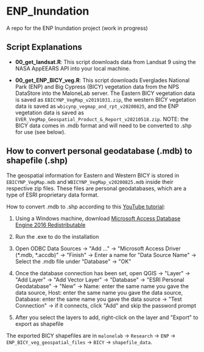 # ENP_Inundation
A repo for the ENP Inundation project (work in progress)

## Script Explanations

- **00_get_landsat.R**: This script downloads data from Landsat 9 using the NASA AppEEARS API into your local machine.

- **00_get_ENP_BICY_veg.R**: This script downloads Everglades National Park (ENP) and Big Cypress (BICY) vegetation data from the NPS DataStore into the MaloneLab server. The Eastern BICY vegetation data is saved as `EBICYNP_VegMap_v20191031.zip`, the western BICY vegetation data is saved as `wbicynp_vegmap_and_rpt_v20200825`, and the ENP vegetation data is saved as `EVER_VegMap_Geospatial_Product_&_Report_v20210518.zip`. NOTE: the BICY data comes in .mdb format and will need to be converted to .shp for use (see below).

## How to convert personal geodatabase (.mdb) to shapefile (.shp)

The geospatial information for Eastern and Western BICY is stored in `EBICYNP_VegMap.mdb` and `WBICYNP_VegMap_v20200825.mdb` inside their respective zip files. These files are personal geodatabases, which are a type of ESRI proprietary data format. 

How to convert .mdb to .shp according to this [YouTube tutorial](https://www.youtube.com/watch?v=RTtn0TA1fYM):

1. Using a Windows machine, download [Microsoft Access Database Engine 2016 Redistributable](https://www.microsoft.com/en-us/download/details.aspx?id=54920&irgwc=1)

2. Run the .exe to do the installation

3. Open ODBC Data Sources -> "Add ..." -> "Microsoft Access Driver (\*.mdb, \*.accdb)" -> "Finish" -> Enter a name for "Data Source Name" -> Select the .mdb file under "Database" -> "OK"

4. Once the database connection has been set, open QGIS -> "Layer" -> "Add Layer" -> "Add Vector Layer" -> "Database" -> "ESRI Personal Geodatabase" -> "New" -> Name: enter the same name you gave the data source, Host: enter the same name you gave the data source, Database: enter the same name you gave the data source -> "Test Connection" -> if it connects, click "Add" and skip the password prompt

5. After you select the layers to add, right-click on the layer and "Export" to export as shapefile

The exported BICY shapefiles are in `malonelab` -> `Research` -> `ENP` -> `ENP_BICY_veg_geospatial_files` -> `BICY` -> `shapefile_data`.
